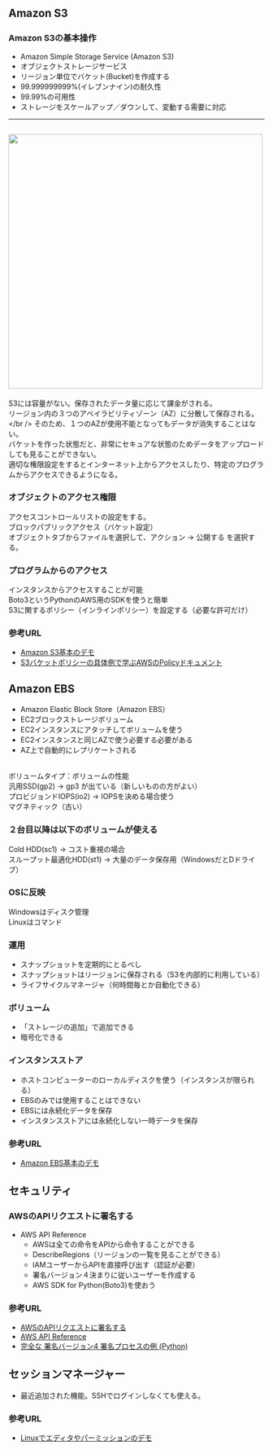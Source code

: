 ## Amazon S3
### Amazon S3の基本操作
- Amazon Simple Storage Service (Amazon S3)
- オブジェクトストレージサービス
- リージョン単位でバケット(Bucket)を作成する
- 99.999999999%(イレブンナイン)の耐久性
- 99.99%の可用性
- ストレージをスケールアップ／ダウンして、変動する需要に対応
---
<img src="20210507.jpg" width="500"><br />
---
S3には容量がない。保存されたデータ量に応じて課金がされる。<br />
リージョン内の３つのアベイラビリティゾーン（AZ）に分散して保存される。</br />
そのため、１つのAZが使用不能となってもデータが消失することはない。<br />
バケットを作った状態だと、非常にセキュアな状態のためデータをアップロードしても見ることができない。<br />
適切な権限設定をするとインターネット上からアクセスしたり、特定のプログラムからアクセスできるようになる。<br />

### オブジェクトのアクセス権限
アクセスコントロールリストの設定をする。<br />
ブロックパブリックアクセス（バケット設定）<br />
オブジェクトタブからファイルを選択して、アクション → 公開する を選択する。<br />

### プログラムからのアクセス
インスタンスからアクセスすることが可能<br />
Boto3というPythonのAWS用のSDKを使うと簡単<br />
S3に関するポリシー（インラインポリシー）を設定する（必要な許可だけ）<br/>

### 参考URL
- [Amazon S3基本のデモ](https://www.youtube.com/watch?v=6gLmtHvsss8 "Amazon S3基本のデモ")
- [S3バケットポリシーの具体例で学ぶAWSのPolicyドキュメント](https://dev.classmethod.jp/articles/learn-aws-policy-documents-with-examples/ "S3バケットポリシーの具体例で学ぶAWSのPolicyドキュメント")

## Amazon EBS
- Amazon Elastic Block Store（Amazon EBS）
- EC2ブロックストレージボリューム
- EC2インスタンスにアタッチしてボリュームを使う
- EC2インスタンスと同じAZで使う必要する必要がある
- AZ上で自動的にレプリケートされる
<br />
ボリュームタイプ：ボリュームの性能<br />
汎用SSD(gp2) → gp3 が出ている（新しいものの方がよい）<br />
プロビジョンドIOPS(io2) → IOPSを決める場合使う<br />
マグネティック（古い）<br />

### ２台目以降は以下のボリュームが使える
Cold HDD(sc1) → コスト重視の場合<br />
スループット最適化HDD(st1) → 大量のデータ保存用（WindowsだとDドライブ）<br />

### OSに反映
Windowsはディスク管理<br />
Linuxはコマンド<br />

### 運用
- スナップショットを定期的にとるべし
- スナップショットはリージョンに保存される（S3を内部的に利用している）
- ライフサイクルマネージャ（何時間毎とか自動化できる）

### ボリューム
- 「ストレージの追加」で追加できる
- 暗号化できる

### インスタンスストア
- ホストコンピューターのローカルディスクを使う（インスタンスが限られる）
- EBSのみでは使用することはできない
- EBSには永続化データを保存
- インスタンスストアには永続化しない一時データを保存

### 参考URL
- [Amazon EBS基本のデモ](https://www.youtube.com/watch?v=QvZRwsbfnUM&t=26s "Amazon EBS基本のデモ")

## セキュリティ
### AWSのAPIリクエストに署名する
- AWS API Reference
    - AWSは全ての命令をAPIから命令することができる
    - DescribeRegions（リージョンの一覧を見ることができる）
    - IAMユーザーからAPIを直接呼び出す（認証が必要）
    - 署名バージョン４決まりに従いユーザーを作成する
    - AWS SDK for Python(Boto3)を使おう

### 参考URL
- [AWSのAPIリクエストに署名する](https://www.youtube.com/watch?v=U68XaXB5wlk "AWSのAPIリクエストに署名する")
- [AWS API Reference](https://docs.aws.amazon.com/AWSEC2/latest/APIReference/Welcome.html "AWS API Reference")
- [完全な 署名バージョン4 署名プロセスの例 (Python)](https://docs.aws.amazon.com/ja_jp/general/latest/gr/sigv4-signed-request-examples.html "完全な 署名バージョン4 署名プロセスの例 (Python)")

## セッションマネージャー
- 最近追加された機能。SSHでログインしなくても使える。

### 参考URL
- [Linuxでエディタやパーミッションのデモ](https://www.youtube.com/watch?v=v44dOy2Tuk8&t=9s "Linuxでエディタやパーミッションのデモ")